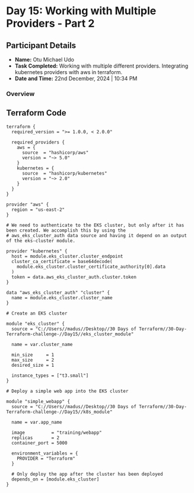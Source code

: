 # Day 15: Working with Multiple Providers - Part 2

## Participant Details

- **Name:** Otu Michael Udo
- **Task Completed:** Working with multiple different providers. Integrating kubernetes providers with aws in terraform.
- **Date and Time:** 22nd December, 2024 | 10:34 PM

### Overview

## Terraform Code 
```hcl
terraform {
  required_version = ">= 1.0.0, < 2.0.0"

  required_providers {
    aws = {
      source  = "hashicorp/aws"
      version = "~> 5.0"
    }
    kubernetes = {
      source  = "hashicorp/kubernetes"
      version = "~> 2.0"
    }
  }
}

provider "aws" {
  region = "us-east-2"
}

# We need to authenticate to the EKS cluster, but only after it has been created. We accomplish this by using the
# aws_eks_cluster_auth data source and having it depend on an output of the eks-cluster module.

provider "kubernetes" {
  host = module.eks_cluster.cluster_endpoint
  cluster_ca_certificate = base64decode(
    module.eks_cluster.cluster_certificate_authority[0].data
  )
  token = data.aws_eks_cluster_auth.cluster.token
}

data "aws_eks_cluster_auth" "cluster" {
  name = module.eks_cluster.cluster_name
}

# Create an EKS cluster

module "eks_cluster" {
  source = "C://Users//madus//Desktop//30 Days of Terraform//30-Day-Terraform-challenge-//Day15//eks_cluster_module"

  name = var.cluster_name

  min_size     = 1
  max_size     = 2
  desired_size = 1

  instance_types = ["t3.small"]
}

# Deploy a simple web app into the EKS cluster

module "simple_webapp" {
  source = "C://Users//madus//Desktop//30 Days of Terraform//30-Day-Terraform-challenge-//Day15//k8s_module"

  name = var.app_name

  image          = "training/webapp"
  replicas       = 2
  container_port = 5000

  environment_variables = {
    PROVIDER = "Terraform"
  }

  # Only deploy the app after the cluster has been deployed
  depends_on = [module.eks_cluster]
}

```